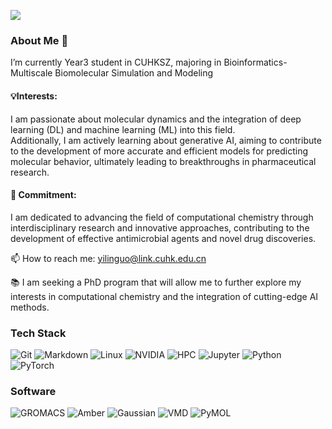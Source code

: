 
<!-- - <img width="400px" style="margin: 5px 5px 10px 10px; border-radius: 15px;" align="right" alt="Assets GIF" src="assets/giphy.gif" /> -->


![](https://komarev.com/ghpvc/?username=Lenny-Yilin)
### About Me 👋
I’m currently Year3 student in CUHKSZ, majoring in Bioinformatics-Multiscale Biomolecular Simulation and Modeling

#### 💡Interests:
I am passionate about molecular dynamics and the integration of deep learning (DL) and machine learning (ML) into this field.\
Additionally, I am actively learning about generative AI, aiming to contribute to the development of more accurate and efficient models for predicting molecular behavior, ultimately leading to breakthroughs in pharmaceutical research.

#### 🚀 Commitment:
I am dedicated to advancing the field of computational chemistry through interdisciplinary research and innovative approaches, contributing to the development of effective antimicrobial agents and novel drug discoveries.

📫 How to reach me: [yilinguo@link.cuhk.edu.cn](mailto:yilinguo@link.cuhk.edu.cn)

📚 I am seeking a PhD program that will allow me to further explore my interests in computational chemistry and the integration of cutting-edge AI methods. 
<!-- - 👯 I’m looking to collaborate on ... -->
<!-- - 🤔 I’m looking for help with ... -->
<!-- - 💬 Ask me about ... -->
<!-- - 😄 Pronouns: ... -->
<!-- - ⚡ Fun fact: ... -->

### Tech Stack

![Git](https://img.shields.io/badge/-Git-333333?style=flat&logo=git)
![Markdown](https://img.shields.io/badge/-Markdown-333333?style=flat&logo=markdown)
![Linux](https://img.shields.io/badge/-Linux-333333?style=flat&logo=Linux&logoColor=FCC624)
![NVIDIA](https://img.shields.io/badge/-NVIDIA-333333?style=flat&logo=nvidia&logoColor=76B900)
![HPC](https://img.shields.io/badge/-HPC-333333?style=flat&logo=nvidia&logoColor=76B900)
![Jupyter](https://img.shields.io/badge/-Jupyter-333333?style=flat&logo=Jupyter&logoColor=F37626)
![Python](https://img.shields.io/badge/-Python-333333?style=flat&logo=Python)
![PyTorch](https://img.shields.io/badge/-PyTorch-333333?style=flat&logo=pytorch)


### Software
![GROMACS](https://img.shields.io/badge/-GROMACS-333333?style=flat&logo=gromacs&logoColor=white)
![Amber](https://img.shields.io/badge/-Amber-333333?style=flat&logo=amber&logoColor=white)
![Gaussian](https://img.shields.io/badge/-Gaussian-333333?style=flat&logo=gaussian&logoColor=white)
![VMD](https://img.shields.io/badge/-VMD-333333?style=flat&logo=vmd&logoColor=white)
![PyMOL](https://img.shields.io/badge/-PyMOL-333333?style=flat&logo=pymol&logoColor=white)









